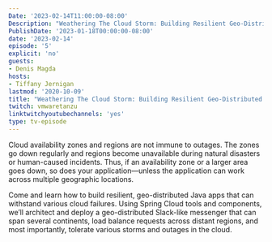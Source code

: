 ```yaml
---
Date: '2023-02-14T11:00:00-08:00'
Description: "Weathering The Cloud Storm: Building Resilient Geo-Distributed Apps with Spring Cloud"
PublishDate: '2023-01-18T00:00:00-08:00'
date: '2023-02-14'
episode: '5'
explicit: 'no'
guests:
- Denis Magda
hosts:
- Tiffany Jernigan
lastmod: '2020-10-09'
title: "Weathering The Cloud Storm: Building Resilient Geo-Distributed Apps with Spring Cloud"
twitch: vmwaretanzu
linktwitchyoutubechannels: 'yes'
type: tv-episode
---
```


Cloud availability zones and regions are not immune to outages. The zones go down regularly and regions become unavailable during natural disasters or human-caused incidents. Thus, if an availability zone or a larger area goes down, so does your application—unless the application can work across multiple geographic locations.

Come and learn how to build resilient, geo-distributed Java apps that can withstand various cloud failures. Using Spring Cloud tools and components, we’ll architect and deploy a geo-distributed Slack-like messenger that can span several continents, load balance requests across distant regions, and most importantly, tolerate various storms and outages in the cloud.

